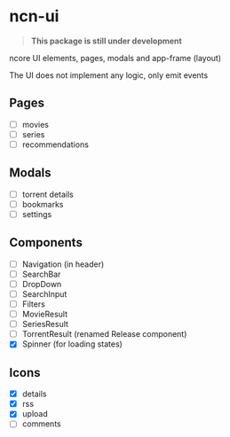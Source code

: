 # ncn-ui

> **This package is still under development**

ncore UI elements, pages, modals and app-frame (layout)

The UI does not implement any logic, only emit events

## Pages

* [ ] movies
* [ ] series
* [ ] recommendations

## Modals

* [ ] torrent details
* [ ] bookmarks
* [ ] settings

## Components

* [ ] Navigation (in header)
* [ ] SearchBar
* [ ] DropDown
* [ ] SearchInput
* [ ] Filters
* [ ] MovieResult
* [ ] SeriesResult
* [ ] TorrentResult (renamed Release component)
* [x] Spinner (for loading states)

## Icons

* [x] details
* [x] rss
* [x] upload
* [ ] comments